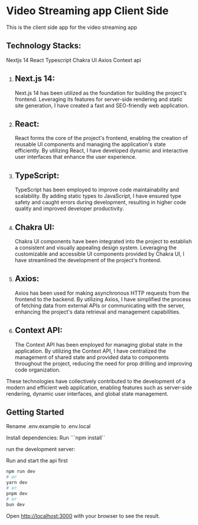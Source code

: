 # Video Streaming app Client Side
This is the client side app for the video streaming app

## Technology Stacks:
Nextjs 14
React
Typescript
Chakra UI
Axios
Context api


1. ## Next.js 14:
   Next.js 14 has been utilized as the foundation for building the project's frontend. Leveraging its features for server-side rendering and static site generation, I have created a fast and SEO-friendly web application.

2. ## React:
   React forms the core of the project's frontend, enabling the creation of reusable UI components and managing the application's state efficiently. By utilizing React, I have developed dynamic and interactive user interfaces that enhance the user experience.

3. ## TypeScript:
   TypeScript has been employed to improve code maintainability and scalability. By adding static types to JavaScript, I have ensured type safety and caught errors during development, resulting in higher code quality and improved developer productivity.

4. ## Chakra UI:
   Chakra UI components have been integrated into the project to establish a consistent and visually appealing design system. Leveraging the customizable and accessible UI components provided by Chakra UI, I have streamlined the development of the project's frontend.

5. ## Axios:
   Axios has been used for making asynchronous HTTP requests from the frontend to the backend. By utilizing Axios, I have simplified the process of fetching data from external APIs or communicating with the server, enhancing the project's data retrieval and management capabilities.

6. ## Context API:
   The Context API has been employed for managing global state in the application. By utilizing the Context API, I have centralized the management of shared state and provided data to components throughout the project, reducing the need for prop drilling and improving code organization.

These technologies have collectively contributed to the development of a modern and efficient web application, enabling features such as server-side rendering, dynamic user interfaces, and global state management.

## Getting Started

Rename .env.example to .env.local

Install dependencies:
Run ```npm install``

run the development server:

Run and start the api first

```bash
npm run dev
# or
yarn dev
# or
pnpm dev
# or
bun dev
```

Open [http://localhost:3000](http://localhost:3000) with your browser to see the result.